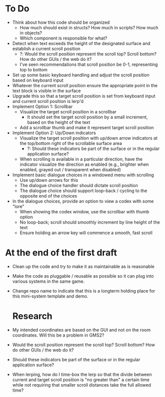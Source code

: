 # To Do
- Think about how this code should be organized
  - How much should exist in structs? How much in scripts? How much in objects?
  - Which component is responsible for what?
- Detect when text exceeds the height of the designated surface and establish a current scroll position 
  - ?: Would the scroll position represent the scroll top? Scroll bottom? How do other GUIs / the web do it?
  - I've seen recommendations that scroll position be 0-1, representing top to bottom
- Set up some basic keyboard handling and adjust the scroll position based on keyboard input
- Whatever the current scroll position ensure the appropriate point in the text block is visible in the surface
- Upgrade this so that a target scroll position is set from keyboard input and current scroll position is lerp'd 
- Implement Option 1: Scrollbar
  - Visualize the target scroll position in a scrollbar
    - It should set the target scroll position by a small increment, based on the height of the text
  - Add a scrollbar thumb and make it represent target scroll position
- Implement Option 2: Up/Down indicators
  - Visualize the target scroll position with up/down arrow indicators at the top/bottom right of the scrollable surface area
    - ?: Should these indicators be part of the surface or in the regular application surface?
  - When scrolling is available in a particular direction, have the indicator visualize the direction as enabled (e.g., brighter when enabled, grayed out / transparent when disabled)
- Implement basic dialogue choices in a windowed menu with scrolling
  - Use up/down arrows for this
  - The dialogue choice handler should dictate scroll position
  - The dialogue choice should support loop-back / cycling to the opposite end of the choices
- In the dialogue choices, provide an option to view a codex with some "lore"
  - When showing the codex window, use the scrollbar with thumb option
  - No loop-back; scroll should smoothly increment by line height of the text
  - Ensure holding an arrow key will commence a smooth, fast scroll

# At the end of the first draft
- Clean up the code and try to make it as maintainable as is reasonable
- Make the code as pluggable / reusable as possible so it can plug into various systems in the same game.
- Change repo name to indicate that this is a longterm holding place for this mini-system template and demo.
  
  # Research
- My intended coordinates are based on the GUI and not on the room coordinates. Will this be a problem in GMS2?
- Would the scroll position represent the scroll top? Scroll bottom? How do other GUIs / the web do it?
- Should these indicators be part of the surface or in the regular application surface?
- When lerping, how do I time-box the lerp so that the divide between current and target scroll position is "no greater than" a certain time while not requiring that smaller scroll distances take the full allowed time?
